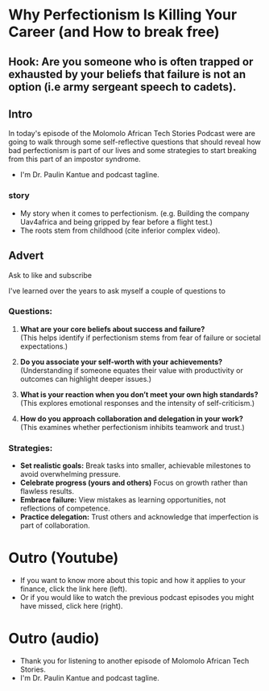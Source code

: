 # Why Perfectionism Is Killing Your Career (and How to break free)
## Hook: Are you someone who is often trapped or exhausted by your beliefs that failure is not an option (i.e army sergeant speech to cadets).

## Intro
In today's episode of the Molomolo African Tech Stories Podcast were are going to walk through some self-reflective questions that should reveal how bad perfectionism is part of our lives and some strategies to start breaking from this part of an impostor syndrome.
- I'm Dr. Paulin Kantue and podcast tagline.

### story
- My story when it comes to perfectionism. (e.g. Building the company Uav4africa and being gripped by fear before a flight test.)
- The roots stem from childhood (cite inferior complex video). 

## Advert
Ask to like and subscribe 

I've learned over the years to ask myself a couple of questions to 

### Questions:
1. **What are your core beliefs about success and failure?**  
   (This helps identify if perfectionism stems from fear of failure or societal expectations.)
   
2. **Do you associate your self-worth with your achievements?**
   (Understanding if someone equates their value with productivity or outcomes can highlight deeper issues.)
   
3. **What is your reaction when you don’t meet your own high standards?**  
   (This explores emotional responses and the intensity of self-criticism.)

4. **How do you approach collaboration and delegation in your work?**  
   (This examines whether perfectionism inhibits teamwork and trust.)

### Strategies:
- **Set realistic goals:** Break tasks into smaller, achievable milestones to avoid overwhelming pressure.
- **Celebrate progress (yours and others)** Focus on growth rather than flawless results.
- **Embrace failure:** View mistakes as learning opportunities, not reflections of competence.
- **Practice delegation:** Trust others and acknowledge that imperfection is part of collaboration. 

# Outro (Youtube)
- If you want to know more about this topic and how it applies to your finance, click the link here (left). 
- Or if you would like to watch the previous podcast episodes you might have missed, click here (right). 

# Outro (audio)
- Thank you for listening to another episode of Molomolo African Tech Stories. 
- I'm Dr. Paulin Kantue and podcast tagline.
